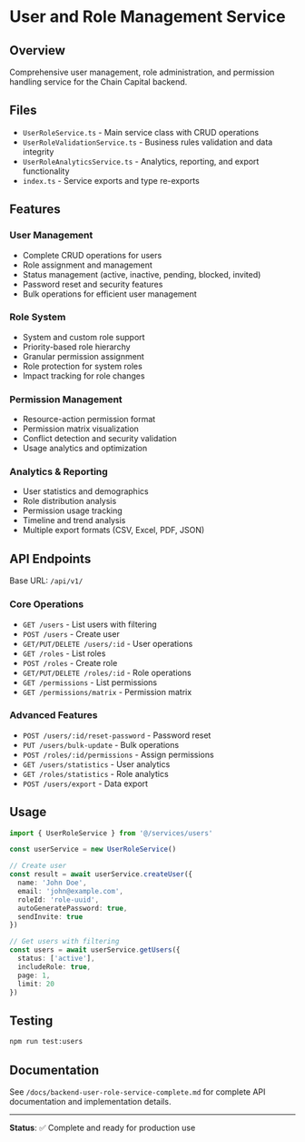 # User and Role Management Service

## Overview

Comprehensive user management, role administration, and permission handling service for the Chain Capital backend.

## Files

- `UserRoleService.ts` - Main service class with CRUD operations
- `UserRoleValidationService.ts` - Business rules validation and data integrity
- `UserRoleAnalyticsService.ts` - Analytics, reporting, and export functionality
- `index.ts` - Service exports and type re-exports

## Features

### User Management
- Complete CRUD operations for users
- Role assignment and management
- Status management (active, inactive, pending, blocked, invited)
- Password reset and security features
- Bulk operations for efficient user management

### Role System
- System and custom role support
- Priority-based role hierarchy  
- Granular permission assignment
- Role protection for system roles
- Impact tracking for role changes

### Permission Management
- Resource-action permission format
- Permission matrix visualization
- Conflict detection and security validation
- Usage analytics and optimization

### Analytics & Reporting
- User statistics and demographics
- Role distribution analysis
- Permission usage tracking
- Timeline and trend analysis
- Multiple export formats (CSV, Excel, PDF, JSON)

## API Endpoints

Base URL: `/api/v1/`

### Core Operations
- `GET /users` - List users with filtering
- `POST /users` - Create user
- `GET/PUT/DELETE /users/:id` - User operations
- `GET /roles` - List roles
- `POST /roles` - Create role
- `GET/PUT/DELETE /roles/:id` - Role operations
- `GET /permissions` - List permissions
- `GET /permissions/matrix` - Permission matrix

### Advanced Features
- `POST /users/:id/reset-password` - Password reset
- `PUT /users/bulk-update` - Bulk operations
- `POST /roles/:id/permissions` - Assign permissions
- `GET /users/statistics` - User analytics
- `GET /roles/statistics` - Role analytics
- `POST /users/export` - Data export

## Usage

```typescript
import { UserRoleService } from '@/services/users'

const userService = new UserRoleService()

// Create user
const result = await userService.createUser({
  name: 'John Doe',
  email: 'john@example.com',
  roleId: 'role-uuid',
  autoGeneratePassword: true,
  sendInvite: true
})

// Get users with filtering
const users = await userService.getUsers({
  status: ['active'],
  includeRole: true,
  page: 1,
  limit: 20
})
```

## Testing

```bash
npm run test:users
```

## Documentation

See `/docs/backend-user-role-service-complete.md` for complete API documentation and implementation details.

---

**Status**: ✅ Complete and ready for production use
